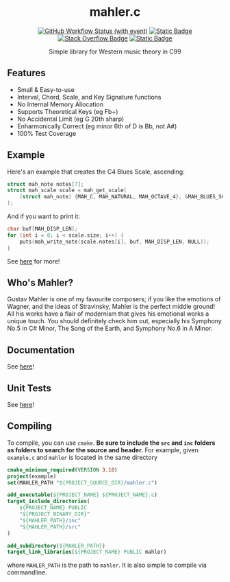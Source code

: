 <h1 align="center">mahler.c</h1>

<div align="center">

<a href="">![GitHub Workflow Status (with event)](https://img.shields.io/github/actions/workflow/status/thelowsunoverthemoon/mahler.c/run_unit_tests.yml)</a>
<a href="">[![Static Badge](https://img.shields.io/badge/coverage-100%25-%23327da8)](https://github.com/thelowsunoverthemoon/mahler.c/tree/master/test)</a>
<a href="">[![Stack Overflow Badge](https://img.shields.io/badge/docs-purple)](https://github.com/thelowsunoverthemoon/mahler.c/blob/master/doc/README.md)</a>
<a href="">[![Static Badge](https://img.shields.io/badge/clang--format-brown)](https://github.com/thelowsunoverthemoon/mahler.c/tree/master/.clang-format)</a>
</div>

<p align="center">Simple library for Western music theory in C99</p>

## Features

* Small & Easy-to-use
* Interval, Chord, Scale, and Key Signature functions
* No Internal Memory Allocation
* Supports Theoretical Keys (eg Fb+)
* No Accidental Limit (eg G 20th sharp)
* Enharmonically Correct (eg minor 6th of D is Bb, not A#)
* 100% Test Coverage

## Example

Here's an example that creates the C4 Blues Scale, ascending:

```C
struct mah_note notes[7];
struct mah_scale scale = mah_get_scale(
    (struct mah_note) {MAH_C, MAH_NATURAL, MAH_OCTAVE_4}, &MAH_BLUES_SCALE, notes, MAH_ASCEND, NULL
);
```

And if you want to print it:

```C
char buf[MAH_DISP_LEN];
for (int i = 0; i < scale.size; i++) {
    puts(mah_write_note(scale.notes[i], buf, MAH_DISP_LEN, NULL));
}
```

See [here](ex) for more!

## Who's Mahler?

Gustav Mahler is one of my favourite composers; if you like the emotions of Wagner, and the ideas of Stravinsky, Mahler is the perfect middle ground! All his works have a flair of modernism that gives his emotional works a unique touch. You should definitely check him out, especially his Symphony No.5 in C# Minor, The Song of the Earth, and Symphony No.6 in A Minor.

## Documentation

See [here](doc/README.md)!

## Unit Tests

See [here](test)!

## Compiling

To compile, you can use ```cmake```. **Be sure to include the ```src``` and ```inc``` folders as folders to search for the source and header.** For example, given ```example.c``` and ```mahler``` is located in the same directory

```CMake
cmake_minimum_required(VERSION 3.10)
project(example)
set(MAHLER_PATH "${PROJECT_SOURCE_DIR}/mahler.c")

add_executable(${PROJECT_NAME} ${PROJECT_NAME}.c)
target_include_directories(
    ${PROJECT_NAME} PUBLIC
    "${PROJECT_BINARY_DIR}"
    "${MAHLER_PATH}/inc"
    "${MAHLER_PATH}/src"
)

add_subdirectory(${MAHLER_PATH})
target_link_libraries(${PROJECT_NAME} PUBLIC mahler)
```

where ```MAHLER_PATH``` is the path to ```mahler```. It is also simple to compile via commandline.
